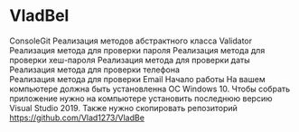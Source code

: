 # VladBel
ConsoleGit
Реализация  методов  абстрактного  класса  Validator
Реализация метода  для  проверки  пароля
Реализация метода  для проверки  хеш-пароля
Реализация метода  для  проверки  даты  
Реализация метода  для  проверки  телефона  
Реализация  метода  для  проверки  Email
Начало  работы  На  вашем  компьютере  должна  быть  установленна  ОС  Windows 10.
Чтобы  собрать  приложение  нужно на компьютере установить последнюю версию Visual Studio 2019.
Также нужно скопировать  репозиторий https://github.com/Vlad1273/VladBe
